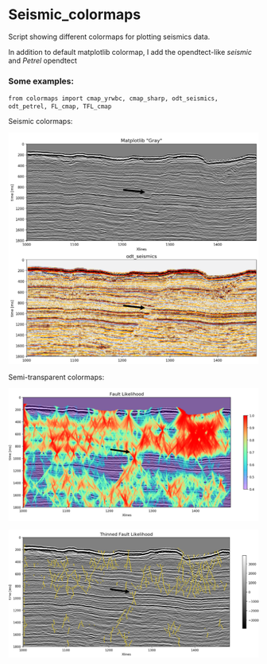 # Seismic_colormaps

Script showing different colormaps for plotting seismics data.

In addition to default matplotlib colormap, I add the opendtect-like _seismic_ and _Petrel_ opendtect

### Some examples:

```
from colormaps import cmap_yrwbc, cmap_sharp, odt_seismics, odt_petrel, FL_cmap, TFL_cmap
```


Seismic colormaps: 

![alt text](https://raw.githubusercontent.com/lperozzi/Seismic_colormaps/master/Fig/seismic_cmap.png "Logo Title Text 1")


Semi-transparent colormaps:

![alt text](https://raw.githubusercontent.com/lperozzi/Seismic_colormaps/master/Fig/FL.png "Logo Title Text 1")

![alt text](https://raw.githubusercontent.com/lperozzi/Seismic_colormaps/master/Fig/TFL.png "Logo Title Text 1")
